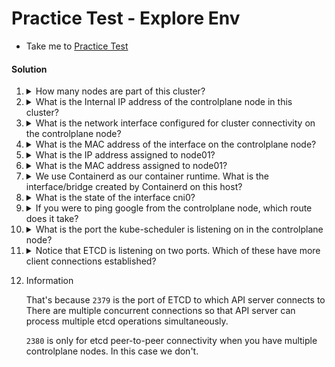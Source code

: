 # Practice Test - Explore Env

  - Take me to [Practice Test](https://kodekloud.com/topic/practice-test-explore-environment/)

#### Solution

1. <details>
   <summary>How many nodes are part of this cluster?</summary>

      ```
      kubectl get nodes
      ```

      Count the results

   </details>

1. <details>
   <summary>What is the Internal IP address of the controlplane node in this cluster?</summary>

      ```
      kubectl get nodes -o wide
      ```

      Note the value in `INTERNAL-IP` column for `controlplane`

   </details>

1. <details>
   <summary>What is the network interface configured for cluster connectivity on the controlplane node?</summary>

   This will be the network interface that has the same IP address you determined in the previous question.

   ```
   ip a
   ```

   There is quite a lot of output for the above command. We can filter it better:

   ```
   ip a | grep -B2 X.X.X.X
   ```

   where `X.X.X.X` is the IP address you got from the previous question. `grep -B2` will find the line containing the value we are looking for and print that and the previous 2 line of output. It will look like this, though the values will be different each time you run the lab.

   ```
   3058: eth0@if3059: <BROADCAST,MULTICAST,UP,LOWER_UP> mtu 1450 qdisc noqueue state UP group default
      link/ether 02:42:c0:08:ea:03 brd ff:ff:ff:ff:ff:ff link-netnsid 0
     inet 192.8.234.3/24 brd 192.8.234.255 scope global eth0
   ```

   From this, we can determine the answer to be

   > `eth0`

   </details>

1. <details>
   <summary>What is the MAC address of the interface on the controlplane node?</summary>

   This value is also present in the output of the command you ran for the previous question. The MAC address is the value in the `link/ether` field of the output and is 6 hex numbers separated by `:`. Note that the value can be different each time you run the lab.

   If the output for `eth0` is

   ```
   3058: eth0@if3059: <BROADCAST,MULTICAST,UP,LOWER_UP> mtu 1450 qdisc noqueue state UP group default
      link/ether 02:42:c0:08:ea:03 brd ff:ff:ff:ff:ff:ff link-netnsid 0
     inet 192.8.234.3/24 brd 192.8.234.255 scope global eth0
   ```

   then the MAC address is

   > `02:42:c0:08:ea:03`

   </details>

1. <details>
   <summary>What is the IP address assigned to node01?</summary>

   ```
   kubectl get nodes -o wide
   ```

   Note the value in `INTERNAL-IP` column for `node01`

   </details>

1. <details>
   <summary>What is the MAC address assigned to node01?</summary>

   For this we will need to SSH onto `node01` so we can view its interfaces. We know what IP to look for, as we determined this in the previous question

   ```
   ssh node01
   ip a | grep -B2 X.X.X.X
   ```

   where `X.X.X.X` is the IP address you got from the previous question. Again, look at the `link/ether` field.

   We could guess that the correct interface on `node01` is also `eth0` and simply run

   ```
   ip link show eth0
   ```

   but it's best to be sure.

   Now return to `controlplane`

   ```
   exit
   ```

   </details>

1. <details>
   <summary>We use Containerd as our container runtime. What is the interface/bridge created by Containerd on this host?</summary>

   This is not immediately straight forward.

   ```
   ip link show
   ```

   Know that

   * Any interface with name beginning `eth` is a "physical" interface, and represents a network card attached to the host.
   * Interface `lo` is the loopback, and covers all IP addresses starting with `127`. Every computer has this.
   * Any interface with name beginning `veth` is a virtual network interface used for tunnelling between the host and the pod network. These connect with bridges, and the bridge interface name is listed with their details.

   We can see that for the two `veth` devices, they are associated with another device in the list `cni0`, therefore that is the answer.

   </details>

1. <details>
   <summary>What is the state of the interface cni0?</summary>

   You can see in the output of the previous command that the state field for `cni0` is

   > `UP`

   </details>

1. <details>
   <summary>If you were to ping google from the controlplane node, which route does it take?</summary>

   What is the IP address of the Default Gateway?

   Run

   ```
   ip route show default
   ```

   and note the output

   </details>

1. <details>
   <summary>What is the port the kube-scheduler is listening on in the controlplane node?</summary>

   Use the [netstat](https://linux.die.net/man/8/netstat) command to look at network sockets used by programs running on the host. There's a lot of output, so we will filter by process name, i.e. `kube-scheduler`

   ```
   netstat -nplt | grep kube-scheduler
   ```

   <details>
   <summary>What the netstat options used mean</summary>

   * `-n` - Show IP addresses (don't try to resolve to host names)
   * `-p` - Show the process names (e.g. `kube-scheduler`)
   * `-l` - Include only _listening_ sockets
   * `-t` - Include only TCP sockets

   </details>

   Output:

   ```
   tcp        0      0 127.0.0.1:10259         0.0.0.0:*               LISTEN      3291/kube-scheduler
   ```

   We can see it's listening on localhost, port `10259`
   </details>

1. <details>
   <summary>Notice that ETCD is listening on two ports. Which of these have more client connections established?</summary>

   We use `netstat` with slightly different options and filter for `etcd`

   ```
   netstat -anp | grep etcd
   ```

   <details>
   <summary>What the netstat options used mean</summary>

   * `-a` - Include sockets in all states
   * `-n` - Show IP addresses (don't try to resolve to host names)
   * `-p` - Show the process names (e.g. `etcd`)

   </details>

   You can see that by far and away, the most used port is `2379`.

   </details>

1. Information

   That's because `2379` is the port of ETCD to which API server connects to There are multiple concurrent connections so that API server can process multiple etcd operations simultaneously.

    `2380` is only for etcd peer-to-peer connectivity when you have multiple controlplane nodes. In this case we don't.



